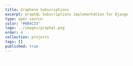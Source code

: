 ```yaml
---
title: Graphene Subscriptions
excerpt: GraphQL Subscriptions implementation for Django
type: open source
color: "#0B4C33"
logo: ../images/graphql.png
order: 4
collection: projects
tags: []
published: true
---
```


<div class="flex items-center justify-center mb-16">
    <a href="https://github.com/jaydenwindle/graphene-subscriptions" target="_blank" rel="noreferrer" style="color: #fff; text-decoration: none" class="bg-gray-900 hover:bg-gray-800 hover:shadow-lg text-white font-bold py-2 px-4 rounded flex flex-row">
        Website
    </a>
</div>
